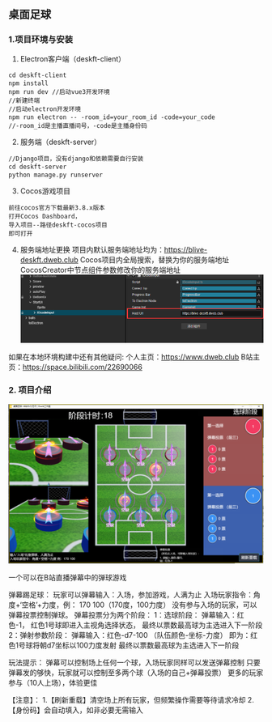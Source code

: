 ## 桌面足球

### 1.项目环境与安装
  1. Electron客户端（deskft-client）

    cd deskft-client
    npm install
    npm run dev //启动vue3开发环境
    //新建终端
    //启动electron开发环境
    npm run electron -- -room_id=your_room_id -code=your_code
    //-room_id是主播直播间号，-code是主播身份码

  2. 服务端（deskft-server）
      
    //Django项目，没有django和依赖需要自行安装
    cd deskft-server 
    python manage.py runserver

  3. Cocos游戏项目
      
    前往cocos官方下载最新3.8.x版本
    打开Cocos Dashboard，
    导入项目--路径deskft-cocos项目
    即可打开

  4. 服务端地址更换
  项目内默认服务端地址均为：https://blive-deskft.dweb.club
  Cocos项目内全局搜索，替换为你的服务端地址
  CocosCreator中节点组件参数修改你的服务端地址
  ![Alt text](image.png)


  如果在本地环境构建中还有其他疑问:
  个人主页：https://www.dweb.club
  B站主页：https://space.bilibili.com/22690066
  



### 2. 项目介绍
![Alt text](image-1.png)

一个可以在B站直播弹幕中的弹球游戏

弹幕踢足球：
玩家可以弹幕输入：入场，参加游戏，人满为止
入场玩家指令：角度+‘空格’+力度，例： 170 100（170度，100力度）
没有参与入场的玩家，可以弹幕投票控制弹球。
弹幕投票分为两个阶段：
1：选球阶段：
弹幕输入：红色-1，
红色1号球即进入主视角选择状态，
最终以票数最高球为主选进入下一阶段
2：弹射参数阶段：
弹幕输入：红色-d7-100 （队伍颜色-坐标-力度）
即为：红色1号球将朝d7坐标以100力度发射
最终以票数最高球为主选进入下一阶段

玩法提示：
弹幕可以控制场上任何一个球，入场玩家同样可以发送弹幕控制
只要弹幕发的够快，玩家就可以控制至多两个球（入场的自己+弹幕投票）
更多的玩家参与（10人上场），体验更佳



【注意】：
1.【刷新重载】清空场上所有玩家，但频繁操作需要等待请求冷却
2.【身份码】会自动填入，如非必要无需输入